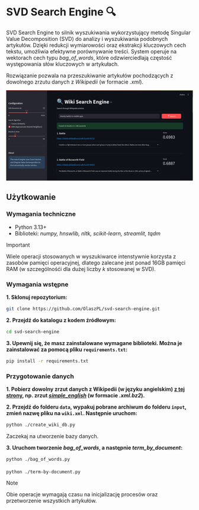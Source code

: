 # SVD Search Engine 🔍

SVD Search Engine to silnik wyszukiwania wykorzystujący metodę Singular Value Decomposition (SVD) do analizy i wyszukiwania podobnych artykułów. Dzięki redukcji wymiarowości oraz ekstrakcji kluczowych cech tekstu, umożliwia efektywne porównywanie treści. System operuje na wektorach cech typu _bag_of_words_, które odzwierciedlają częstość występowania słów kluczowych w artykułach.

Rozwiązanie pozwala na przeszukiwanie artykułów pochodzących z dowolnego zrzutu danych z _Wikipedii_ (w formacie _.xml_).

![](img/front.png)

## Użytkowanie

### Wymagania techniczne

- Python 3.13+
- Biblioteki: _numpy, hnswlib, nltk, scikit-learn, streamlit, tqdm_

> [!IMPORTANT]
> Wiele operacji stosowanych w wyszukiwarce intenstywnie korzysta z zasobów pamięci operacyjnej, dlatego zalecane jest ponad 16GB pamięci RAM (w szczególnośći dla dużej liczby _k_ stosowanej w SVD).

### Wymagania wstępne

**1. Sklonuj repozytorium:**
```bash
git clone https://github.com/OlaszPL/svd-search-engine.git
```

**2. Przejdź do katalogu z kodem źródłowym:**
```bash
cd svd-search-engine
```

**3. Upewnij się, że masz zainstalowane wymagane biblioteki. Można je zainstalować za pomocą pliku `requirements.txt`:**
```bash
pip install -r requirements.txt
```

### Przygotowanie danych

**1. Pobierz dowolny zrzut danych z Wikipedii (w języku angielskim) [z tej strony](https://dumps.wikimedia.org/backup-index.html), np. zrzut [_simple_english_](https://dumps.wikimedia.org/simplewiki/20250420/simplewiki-20250420-pages-articles-multistream.xml.bz2) (w formacie _.xml.bz2_).**

**2. Przejdź do folderu ``data``, wypakuj pobrane archiwum do folderu ``input``, zmień nazwę pliku na ``wiki.xml``. Następnie uruchom:**
```bash
python ./create_wiki_db.py
```
Zaczekaj na utworzenie bazy danych.

**3. Uruchom tworzenie _bag_of_words_, a następnie _term_by_document_:**
```bash
python ./bag_of_words.py

python ./term-by-document.py
```

>[!NOTE]
> Obie operacje wymagają czasu na inicjalizację procesów oraz przetworzenie wszystkich artykułów.